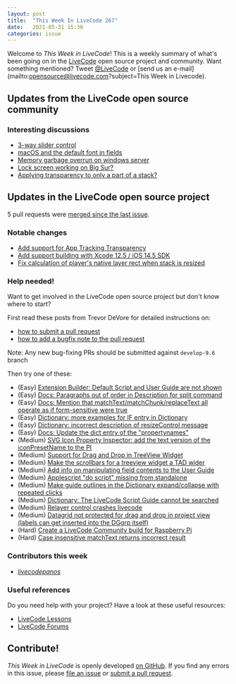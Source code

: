 ```yaml
---
layout: post
title:  "This Week In LiveCode 267"
date:   2021-05-31 15:30
categories: issue
---
```


Welcome to *This Week in LiveCode*!  This is a weekly summary of what's been
going on in the [LiveCode](https://livecode.com/) open source project and
community.  Want something mentioned?  Tweet
[@LiveCode](https://twitter.com/LiveCode) or
[send us an e-mail](mailto:opensource@livecode.com?subject=This Week in Livecode).

## Updates from the LiveCode open source community

<!--
### News & blog posts

- [Austrian High School Teaches LiveCode](https://livecode.com/austrian-high-school-livecode-certificatio/)
-->

### Interesting discussions

- [3-way slider control](https://www.mail-archive.com/use-livecode@lists.runrev.com/msg112410.html)
- [macOS and the default font in fields](https://www.mail-archive.com/use-livecode@lists.runrev.com/msg112412.html)
- [Memory garbage overrun on windows server](https://www.mail-archive.com/use-livecode@lists.runrev.com/msg112443.html)
- [Lock screen working on Big Sur?](https://www.mail-archive.com/use-livecode@lists.runrev.com/msg112448.html)
- [Applying transparency to only a part of a stack?](https://forums.livecode.com/viewtopic.php?t=35908&p=205616#p205616)



## Updates in the LiveCode open source project

5 pull requests were [merged since the last issue](https://github.com/search?q=org%3Alivecode+is%3Apublic+is%3Apr+is%3Amerged+merged%3A2021-05-25..2021-05-31&type=Issues).

<!--
### New LiveCode releases

- [Release 9.6.2](https://www.mail-archive.com/use-livecode@lists.runrev.com/msg112359.html)
-->


### Notable changes

- [Add support for App Tracking Transparency](https://github.com/livecode/livecode/pull/7562)
- [Add support building with Xcode 12.5 / iOS 14.5 SDK](https://github.com/livecode/livecode/pull/7557)
- [Fix calculation of player's native layer rect when stack is resized](https://github.com/livecode/livecode/pull/7537)


<!---
### Bug of the week

- [Bug 23192 - Error building Android standalone with map and barcode inclusions](https://quality.livecode.com/show_bug.cgi?id=23192)

The reporter provided a helpful sample stack and a detailed recipe that allowed us to test and confirm the problem quickly.
--->

### Help needed!

Want to get involved in the LiveCode open source project but don't know where
to start?  

First read these posts from Trevor DeVore for detailed instructions on:

- [how to submit a pull request](https://www.mail-archive.com/use-livecode@lists.runrev.com/msg98530.html)
- [how to add a bugfix note to the pull request](https://www.mail-archive.com/use-livecode@lists.runrev.com/msg98611.html)

Note: Any new bug-fixing PRs should be submitted against `develop-9.6` branch

Then try one of these:

- (Easy) [Extension Builder: Default Script and User Guide are not shown](https://quality.livecode.com/show_bug.cgi?id=23219)
- (Easy) [Docs: Paragraphs out of order in Description for split command](https://quality.livecode.com/show_bug.cgi?id=23071)
- (Easy) [Docs: Mention that matchText/matchChunk/replaceText all operate as if form-sensitive were true](https://quality.livecode.com/show_bug.cgi?id=15311)
- (Easy) [Dictionary: more examples for IF entry in Dictionary](https://quality.livecode.com/show_bug.cgi?id=22589)
- (Easy) [Dictionary: incorrect description of resizeControl message](https://quality.livecode.com/show_bug.cgi?id=17118)
- (Easy) [Docs: Update the dict entry of the "propertynames"](https://quality.livecode.com/show_bug.cgi?id=7375)
- (Medium) [SVG Icon Property Inspector: add the text version of the iconPresetName to the PI](https://quality.livecode.com/show_bug.cgi?id=23223)
- (Medium) [Support for Drag and Drop in TreeView Widget](https://quality.livecode.com/show_bug.cgi?id=23147)
- (Medium) [Make the scrollbars for a treeview widget a TAD wider](https://quality.livecode.com/show_bug.cgi?id=23000)
- (Medium) [Add info on manipulating field contents to the User Guide](http://quality.livecode.com/show_bug.cgi?id=18990)
- (Medium) [Applescript "do script" missing from standalone](http://quality.livecode.com/show_bug.cgi?id=20993)
- (Medium) [Make guide outlines in the Dictionary expand/collapse with repeated clicks](http://quality.livecode.com/show_bug.cgi?id=18184)
- (Medium) [Dictionary: The LiveCode Script Guide cannot be searched](http://quality.livecode.com/show_bug.cgi?id=15957)
- (Medium) [Relayer control crashes livecode](https://quality.livecode.com/show_bug.cgi?id=21460)
- (Medium) [Datagrid not protected for drag and drop in project view (labels can get inserted into the DGgrp itself)](https://quality.livecode.com/show_bug.cgi?id=21750)
- (Hard) [Create a LiveCode Community build for Raspberry Pi](http://forums.livecode.com/viewtopic.php?f=76&t=27912)
- (Hard) [Case insensitive matchText returns incorrect result](https://quality.livecode.com/show_bug.cgi?id=15312)


### Contributors this week

- *[livecodepanos](https://github.com/livecodepanos)*


### Useful references

Do you need help with your project? Have a look at these useful resources:

- [LiveCode Lessons](https://lessons.livecode.com)
- [LiveCode Forums](https://forums.livecode.com/index.php)

<!--
## Other LiveCode News

This section brings you other interesting news from across the LiveCode universe over the last week. This section may include non OSS projects.

- [AppStore rejections](https://www.mail-archive.com/use-livecode@lists.runrev.com/msg112306.html)
- [All new Kognition beta - LiveCode all-in Knowledgebase](https://www.mail-archive.com/use-livecode@lists.runrev.com/msg112323.html)
- [Really need In App Purchasing for macOS](https://www.mail-archive.com/use-livecode@lists.runrev.com/msg112333.html)
-->

<!---
## Upcoming events

* [New England Livecode Users Group - May 1st 2021](https://forums.livecode.com/viewtopic.php?f=50&t=33729)
--->

## Contribute!

*This Week in LiveCode* is openly developed
[on GitHub](https://github.com/livecode/this-week-in-livecode).
If you find any errors in this issue, please
[file an issue](https://github.com/livecode/this-week-in-livecode/issues) or
[submit a pull request](https://github.com/livecode/this-week-in-livecode/pulls).
